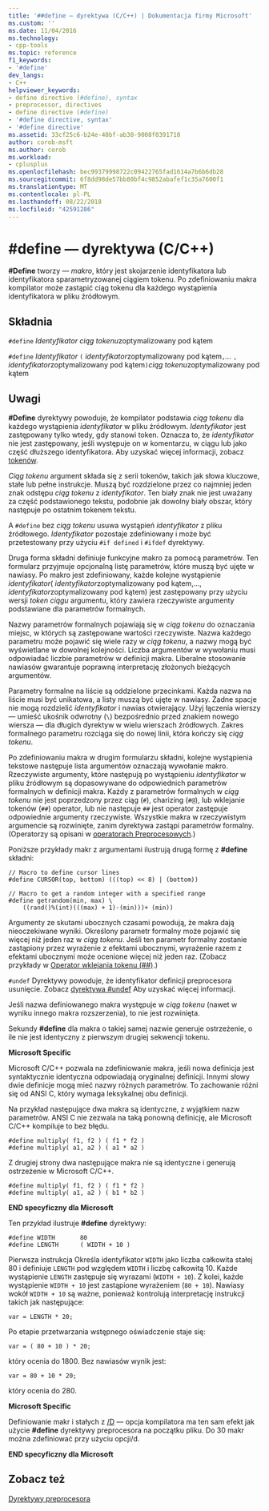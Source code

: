 ```yaml
---
title: '##define — dyrektywa (C/C++) | Dokumentacja firmy Microsoft'
ms.custom: ''
ms.date: 11/04/2016
ms.technology:
- cpp-tools
ms.topic: reference
f1_keywords:
- '#define'
dev_langs:
- C++
helpviewer_keywords:
- define directive (#define), syntax
- preprocessor, directives
- define directive (#define)
- '#define directive, syntax'
- '#define directive'
ms.assetid: 33cf25c6-b24e-40bf-ab30-9008f0391710
author: corob-msft
ms.author: corob
ms.workload:
- cplusplus
ms.openlocfilehash: bec99379998722c09422765fad1614a7b6b6db28
ms.sourcegitcommit: 6f8dd98de57bb80bf4c9852abafef1c35a7600f1
ms.translationtype: MT
ms.contentlocale: pl-PL
ms.lasthandoff: 08/22/2018
ms.locfileid: "42591286"
---
```

# <a name="define-directive-cc"></a>#define — dyrektywa (C/C++)
**#Define** tworzy *— makro*, który jest skojarzenie identyfikatora lub identyfikatora sparametryzowanej ciągiem tokenu. Po zdefiniowaniu makra kompilator może zastąpić ciąg tokenu dla każdego wystąpienia identyfikatora w pliku źródłowym.  
  
## <a name="syntax"></a>Składnia

`#define` *Identyfikator* *ciąg tokenu*zoptymalizowany pod kątem  
  
`#define` *Identyfikator* `(` *identyfikator*zoptymalizowany pod kątem`,`*...*  `,` *identyfikator*zoptymalizowany pod kątem`)`*ciąg tokenu*zoptymalizowany pod kątem  
  
## <a name="remarks"></a>Uwagi  
 
**#Define** dyrektywy powoduje, że kompilator podstawia *ciąg tokenu* dla każdego wystąpienia *identyfikator* w pliku źródłowym. *Identyfikator* jest zastępowany tylko wtedy, gdy stanowi token. Oznacza to, że *identyfikator* nie jest zastępowany, jeśli występuje on w komentarzu, w ciągu lub jako część dłuższego identyfikatora. Aby uzyskać więcej informacji, zobacz [tokenów](../cpp/tokens-cpp.md).  
  
*Ciąg tokenu* argument składa się z serii tokenów, takich jak słowa kluczowe, stałe lub pełne instrukcje. Muszą być rozdzielone przez co najmniej jeden znak odstępu *ciąg tokenu* z *identyfikator*. Ten biały znak nie jest uważany za część podstawionego tekstu, podobnie jak dowolny biały obszar, który następuje po ostatnim tokenem tekstu.  
  
A `#define` bez *ciąg tokenu* usuwa wystąpień *identyfikator* z pliku źródłowego. *Identyfikator* pozostaje zdefiniowany i może być przetestowany przy użyciu `#if defined` i `#ifdef` dyrektywy.  
  
Druga forma składni definiuje funkcyjne makro za pomocą parametrów. Ten formularz przyjmuje opcjonalną listę parametrów, które muszą być ujęte w nawiasy. Po makro jest zdefiniowany, każde kolejne wystąpienie *identyfikator*( *identyfikator*zoptymalizowany pod kątem,..., *identyfikator*zoptymalizowany pod kątem) jest zastępowany przy użyciu wersji  *token ciągu* argumentu, który zawiera rzeczywiste argumenty podstawiane dla parametrów formalnych.  
  
Nazwy parametrów formalnych pojawiają się w *ciąg tokenu* do oznaczania miejsc, w których są zastępowane wartości rzeczywiste. Nazwa każdego parametru może pojawić się wiele razy w *ciąg tokenu*, a nazwy mogą być wyświetlane w dowolnej kolejności. Liczba argumentów w wywołaniu musi odpowiadać liczbie parametrów w definicji makra. Liberalne stosowanie nawiasów gwarantuje poprawną interpretację złożonych bieżących argumentów.  
  
Parametry formalne na liście są oddzielone przecinkami. Każda nazwa na liście musi być unikatowa, a listy muszą być ujęte w nawiasy. Żadne spacje nie mogą rozdzielić *identyfikator* i nawias otwierający. Użyj łączenia wierszy — umieść ukośnik odwrotny (`\`) bezpośrednio przed znakiem nowego wiersza — dla długich dyrektyw w wielu wierszach źródłowych. Zakres formalnego parametru rozciąga się do nowej linii, która kończy się *ciąg tokenu*.  
  
Po zdefiniowaniu makra w drugim formularzu składni, kolejne wystąpienia tekstowe następuje lista argumentów oznaczają wywołanie makro. Rzeczywiste argumenty, które następują po wystąpieniu *identyfikator* w pliku źródłowym są dopasowywane do odpowiednich parametrów formalnych w definicji makra. Każdy z parametrów formalnych w *ciąg tokenu* nie jest poprzedzony przez ciąg (`#`), charizing (`#@`), lub wklejanie tokenów (`##`) operator, lub nie następuje `##` jest operator zastępuje odpowiednie argumenty rzeczywiste. Wszystkie makra w rzeczywistym argumencie są rozwinięte, zanim dyrektywa zastąpi parametrów formalny. (Operatorzy są opisani w [operatorach Preprocesowych](../preprocessor/preprocessor-operators.md).)  
  
Poniższe przykłady makr z argumentami ilustrują drugą formę z **#define** składni:  
  
```  
// Macro to define cursor lines   
#define CURSOR(top, bottom) (((top) << 8) | (bottom))  
  
// Macro to get a random integer with a specified range   
#define getrandom(min, max) \  
    ((rand()%(int)(((max) + 1)-(min)))+ (min))  
```  
  
Argumenty ze skutami ubocznych czasami powodują, że makra dają nieoczekiwane wyniki. Określony parametr formalny może pojawić się więcej niż jeden raz w *ciąg tokenu*. Jeśli ten parametr formalny zostanie zastąpiony przez wyrażenie z efektami ubocznymi, wyrażenie razem z efektami ubocznymi może ocenione więcej niż jeden raz. (Zobacz przykłady w [Operator wklejania tokenu (##)](../preprocessor/token-pasting-operator-hash-hash.md).)  
  
`#undef` Dyrektywy powoduje, że identyfikator definicji preprocesora usunięcie. Zobacz [dyrektywa #undef](../preprocessor/hash-undef-directive-c-cpp.md) Aby uzyskać więcej informacji.  
  
Jeśli nazwa definiowanego makra występuje w *ciąg tokenu* (nawet w wyniku innego makra rozszerzenia), to nie jest rozwinięta.  
  
Sekundy **#define** dla makra o takiej samej nazwie generuje ostrzeżenie, o ile nie jest identyczny z pierwszym drugiej sekwencji tokenu.  
  
**Microsoft Specific**  
  
Microsoft C/C++ pozwala na zdefiniowanie makra, jeśli nowa definicja jest syntaktycznie identyczna odpowiadają oryginalnej definicji. Innymi słowy dwie definicje mogą mieć nazwy różnych parametrów. To zachowanie różni się od ANSI C, który wymaga leksykalnej obu definicji.  
  
Na przykład następujące dwa makra są identyczne, z wyjątkiem nazw parametrów. ANSI C nie zezwala na taką ponowną definicję, ale Microsoft C/C++ kompiluje to bez błędu.  
  
```  
#define multiply( f1, f2 ) ( f1 * f2 )  
#define multiply( a1, a2 ) ( a1 * a2 )  
```  
  
Z drugiej strony dwa następujące makra nie są identyczne i generują ostrzeżenie w Microsoft C/C++.  
  
```  
#define multiply( f1, f2 ) ( f1 * f2 )  
#define multiply( a1, a2 ) ( b1 * b2 )  
```  
  
**END specyficzny dla Microsoft**  
  
Ten przykład ilustruje **#define** dyrektywy:  
  
```  
#define WIDTH       80  
#define LENGTH      ( WIDTH + 10 )  
```  
  
Pierwsza instrukcja Określa identyfikator `WIDTH` jako liczba całkowita stałej 80 i definiuje `LENGTH` pod względem `WIDTH` i liczbę całkowitą 10. Każde wystąpienie `LENGTH` zastępuje się wyrazami (`WIDTH + 10`). Z kolei, każde wystąpienie `WIDTH + 10` jest zastąpione wyrażeniem (`80 + 10`). Nawiasy wokół `WIDTH + 10` są ważne, ponieważ kontrolują interpretację instrukcji takich jak następujące:  
  
```  
var = LENGTH * 20;  
```  
  
Po etapie przetwarzania wstępnego oświadczenie staje się:  
  
```  
var = ( 80 + 10 ) * 20;  
```  
  
który ocenia do 1800. Bez nawiasów wynik jest:  
  
```  
var = 80 + 10 * 20;  
```  
  
który ocenia do 280.  
  
**Microsoft Specific**  
  
Definiowanie makr i stałych z [/D](../build/reference/d-preprocessor-definitions.md) — opcja kompilatora ma ten sam efekt jak użycie **#define** dyrektywy preprocesora na początku pliku. Do 30 makr można zdefiniować przy użyciu opcji/d.  
  
**END specyficzny dla Microsoft**  
  
## <a name="see-also"></a>Zobacz też  

[Dyrektywy preprocesora](../preprocessor/preprocessor-directives.md)